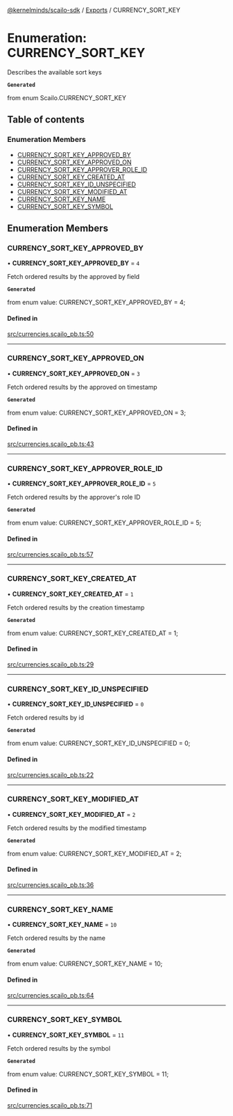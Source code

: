 [@kernelminds/scailo-sdk](../README.md) / [Exports](../modules.md) / CURRENCY\_SORT\_KEY

# Enumeration: CURRENCY\_SORT\_KEY

Describes the available sort keys

**`Generated`**

from enum Scailo.CURRENCY_SORT_KEY

## Table of contents

### Enumeration Members

- [CURRENCY\_SORT\_KEY\_APPROVED\_BY](CURRENCY_SORT_KEY.md#currency_sort_key_approved_by)
- [CURRENCY\_SORT\_KEY\_APPROVED\_ON](CURRENCY_SORT_KEY.md#currency_sort_key_approved_on)
- [CURRENCY\_SORT\_KEY\_APPROVER\_ROLE\_ID](CURRENCY_SORT_KEY.md#currency_sort_key_approver_role_id)
- [CURRENCY\_SORT\_KEY\_CREATED\_AT](CURRENCY_SORT_KEY.md#currency_sort_key_created_at)
- [CURRENCY\_SORT\_KEY\_ID\_UNSPECIFIED](CURRENCY_SORT_KEY.md#currency_sort_key_id_unspecified)
- [CURRENCY\_SORT\_KEY\_MODIFIED\_AT](CURRENCY_SORT_KEY.md#currency_sort_key_modified_at)
- [CURRENCY\_SORT\_KEY\_NAME](CURRENCY_SORT_KEY.md#currency_sort_key_name)
- [CURRENCY\_SORT\_KEY\_SYMBOL](CURRENCY_SORT_KEY.md#currency_sort_key_symbol)

## Enumeration Members

### CURRENCY\_SORT\_KEY\_APPROVED\_BY

• **CURRENCY\_SORT\_KEY\_APPROVED\_BY** = ``4``

Fetch ordered results by the approved by field

**`Generated`**

from enum value: CURRENCY_SORT_KEY_APPROVED_BY = 4;

#### Defined in

[src/currencies.scailo_pb.ts:50](https://github.com/scailo/ts-sdk/blob/c10a36b57201dfa5903d4b53efa1e62aa6208936/src/currencies.scailo_pb.ts#L50)

___

### CURRENCY\_SORT\_KEY\_APPROVED\_ON

• **CURRENCY\_SORT\_KEY\_APPROVED\_ON** = ``3``

Fetch ordered results by the approved on timestamp

**`Generated`**

from enum value: CURRENCY_SORT_KEY_APPROVED_ON = 3;

#### Defined in

[src/currencies.scailo_pb.ts:43](https://github.com/scailo/ts-sdk/blob/c10a36b57201dfa5903d4b53efa1e62aa6208936/src/currencies.scailo_pb.ts#L43)

___

### CURRENCY\_SORT\_KEY\_APPROVER\_ROLE\_ID

• **CURRENCY\_SORT\_KEY\_APPROVER\_ROLE\_ID** = ``5``

Fetch ordered results by the approver's role ID

**`Generated`**

from enum value: CURRENCY_SORT_KEY_APPROVER_ROLE_ID = 5;

#### Defined in

[src/currencies.scailo_pb.ts:57](https://github.com/scailo/ts-sdk/blob/c10a36b57201dfa5903d4b53efa1e62aa6208936/src/currencies.scailo_pb.ts#L57)

___

### CURRENCY\_SORT\_KEY\_CREATED\_AT

• **CURRENCY\_SORT\_KEY\_CREATED\_AT** = ``1``

Fetch ordered results by the creation timestamp

**`Generated`**

from enum value: CURRENCY_SORT_KEY_CREATED_AT = 1;

#### Defined in

[src/currencies.scailo_pb.ts:29](https://github.com/scailo/ts-sdk/blob/c10a36b57201dfa5903d4b53efa1e62aa6208936/src/currencies.scailo_pb.ts#L29)

___

### CURRENCY\_SORT\_KEY\_ID\_UNSPECIFIED

• **CURRENCY\_SORT\_KEY\_ID\_UNSPECIFIED** = ``0``

Fetch ordered results by id

**`Generated`**

from enum value: CURRENCY_SORT_KEY_ID_UNSPECIFIED = 0;

#### Defined in

[src/currencies.scailo_pb.ts:22](https://github.com/scailo/ts-sdk/blob/c10a36b57201dfa5903d4b53efa1e62aa6208936/src/currencies.scailo_pb.ts#L22)

___

### CURRENCY\_SORT\_KEY\_MODIFIED\_AT

• **CURRENCY\_SORT\_KEY\_MODIFIED\_AT** = ``2``

Fetch ordered results by the modified timestamp

**`Generated`**

from enum value: CURRENCY_SORT_KEY_MODIFIED_AT = 2;

#### Defined in

[src/currencies.scailo_pb.ts:36](https://github.com/scailo/ts-sdk/blob/c10a36b57201dfa5903d4b53efa1e62aa6208936/src/currencies.scailo_pb.ts#L36)

___

### CURRENCY\_SORT\_KEY\_NAME

• **CURRENCY\_SORT\_KEY\_NAME** = ``10``

Fetch ordered results by the name

**`Generated`**

from enum value: CURRENCY_SORT_KEY_NAME = 10;

#### Defined in

[src/currencies.scailo_pb.ts:64](https://github.com/scailo/ts-sdk/blob/c10a36b57201dfa5903d4b53efa1e62aa6208936/src/currencies.scailo_pb.ts#L64)

___

### CURRENCY\_SORT\_KEY\_SYMBOL

• **CURRENCY\_SORT\_KEY\_SYMBOL** = ``11``

Fetch ordered results by the symbol

**`Generated`**

from enum value: CURRENCY_SORT_KEY_SYMBOL = 11;

#### Defined in

[src/currencies.scailo_pb.ts:71](https://github.com/scailo/ts-sdk/blob/c10a36b57201dfa5903d4b53efa1e62aa6208936/src/currencies.scailo_pb.ts#L71)
